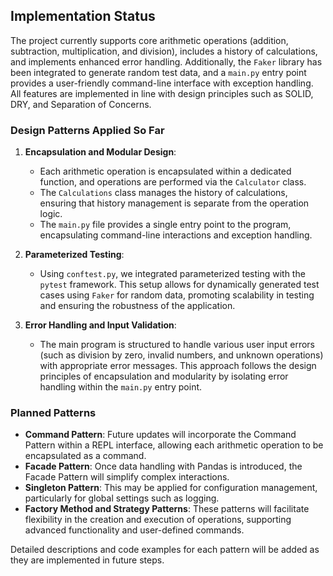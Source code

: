 ## Implementation Status

The project currently supports core arithmetic operations (addition, subtraction, multiplication, and division), includes a history of calculations, and implements enhanced error handling. Additionally, the `Faker` library has been integrated to generate random test data, and a `main.py` entry point provides a user-friendly command-line interface with exception handling. All features are implemented in line with design principles such as SOLID, DRY, and Separation of Concerns.

### Design Patterns Applied So Far

1. **Encapsulation and Modular Design**:
   - Each arithmetic operation is encapsulated within a dedicated function, and operations are performed via the `Calculator` class.
   - The `Calculations` class manages the history of calculations, ensuring that history management is separate from the operation logic.
   - The `main.py` file provides a single entry point to the program, encapsulating command-line interactions and exception handling.

2. **Parameterized Testing**:
   - Using `conftest.py`, we integrated parameterized testing with the `pytest` framework. This setup allows for dynamically generated test cases using `Faker` for random data, promoting scalability in testing and ensuring the robustness of the application.
   
3. **Error Handling and Input Validation**:
   - The main program is structured to handle various user input errors (such as division by zero, invalid numbers, and unknown operations) with appropriate error messages. This approach follows the design principles of encapsulation and modularity by isolating error handling within the `main.py` entry point.

### Planned Patterns

- **Command Pattern**: Future updates will incorporate the Command Pattern within a REPL interface, allowing each arithmetic operation to be encapsulated as a command.
- **Facade Pattern**: Once data handling with Pandas is introduced, the Facade Pattern will simplify complex interactions.
- **Singleton Pattern**: This may be applied for configuration management, particularly for global settings such as logging.
- **Factory Method and Strategy Patterns**: These patterns will facilitate flexibility in the creation and execution of operations, supporting advanced functionality and user-defined commands.

Detailed descriptions and code examples for each pattern will be added as they are implemented in future steps.

